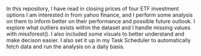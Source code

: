 In this repository, I have read in closing prices of four ETF investment options I am interested in from yahoo finance, and I perform some analysis on them to inform better on their performance and possible future outlook. 
I explore what outliers exists within the dataset and I handle missing values with missforest(). I also included some visuals to better understand and make decison easier.
I also set it up in my Task Scheduler to automatically fetch data and run the analysis on a daily basis.
